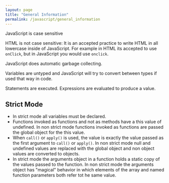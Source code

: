 ```yaml
---
layout: page
title: "General Information"
permalink: /javascript/general_information
---
```


JavaScript is case sensitive

HTML is not case sensitive: It is an accepted practice to write HTML in all lowercase inside of JavaScript.  For example in HTML its accepted to use `onClick`, but in JavaScript you would use `onclick`.

JavaScript does automatic garbage collecting.

Variables are untyped and JavaScript will try to convert between types if used that way in code.

Statements are executed.  Expressions are evaluated to produce a value.

## Strict Mode

* In strict mode all variables must be declared.
* Functions invoked as functions and not as methods have a this value of undefined.  In non strict mode functions invoked as functions are passed the global object for the this value.
* When `call()` or `apply()` is used, the value is exactly the value passed as the first argument to `call()` or `apply()`.  In non strict mode null and undefined values are replaced with the global object and non object values are converted to objects.
* In strict mode the arguments object in a function holds a static copy of the values passed to the function.  In non strict mode the arguments object has "magical" behavior in which elements of the array and named function parameters both refer tot he same value.
